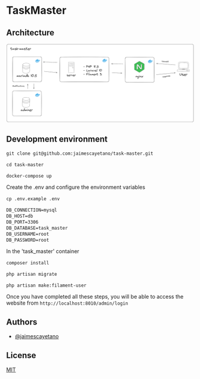 
# TaskMaster


## Architecture

![App Screenshot](https://raw.githubusercontent.com/jaimescayetano/images/main/projects/task_master/model-task-master-white.png?token=GHSAT0AAAAAACMXWT7XKFPCQUI5HDD53PMEZSBRJMQ)


## Development environment

```
git clone git@github.com:jaimescayetano/task-master.git
```

```
cd task-master
```

```
docker-compose up
```

Create the .env and configure the environment variables
```
cp .env.example .env
```

```
DB_CONNECTION=mysql
DB_HOST=db
DB_PORT=3306
DB_DATABASE=task_master
DB_USERNAME=root
DB_PASSWORD=root
```

In the 'task_master' container
```
composer install
```

```
php artisan migrate
```

```
php artisan make:filament-user
```

Once you have completed all these steps, you will be able to access the website from `http://localhost:8010/admin/login`

## Authors

- [@jaimescayetano](https://www.github.com/jaimescayetano)

## License

[MIT](https://choosealicense.com/licenses/mit/)